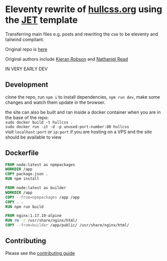 # Eleventy rewrite of [hullcss.org](https://HullCSS.org) using the [JET](https://github.com/marcamos/jet) template  

Transferring main files e.g. posts and rewriting the css to be eleventy and tailwind compliant.  

Original repo is [here](https://github.com/hullcss/hullcss-site)  

Original authors include [Kieran Robson](https://github.com/kieranrobson) and [Nathaniel Read](https://github.com/itisNathaniel)  

IN VERY EARLY DEV

## Development

clone the repo, run `npm i` to install dependencies, `npm run dev`, make some changes and watch them update in the browser.

the site can also be built and ran inside a docker container
when you are in the base of the repo:  
`sudo docker build -t hullcss .`  
`sudo docker run -it -d -p unused-port-number:80 hullcss`  
visit `localhost:port` or `ip:port` if you are hosting on a VPS and the site should be available to view

## Dockerfile

```dockerfile
FROM node:latest as npmpackages
WORKDIR /app
COPY package.json .
RUN npm install

FROM node:latest as builder
WORKDIR /app
COPY --from=npmpackages /app /app
COPY . .
RUN npm run build 

FROM nginx:1.17.10-alpine
RUN rm -r /usr/share/nginx/html/
COPY --from=builder /app/public/ /usr/share/nginx/html/
```

## Contributing

Please see the [contributing guide](https://github.com/hullcss/hullcss-site-jet/blob/main/CONTRIBUTING.md)
